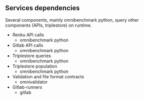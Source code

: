 ## Services dependencies

Several components, mainly omnibenchmark python, query other components (APIs, triplestore) on runtime.

- Renku API calls
    - omnibenchmark python
- Gitlab API calls
    - omnibenchmark python
- Triplestore queries
    - omnibenchmark python
- Triplestore population
    - omnibenchmark python
- Validation and file format contracts
    - omnivalidator
- Gitlab-runners
    - gitlab
